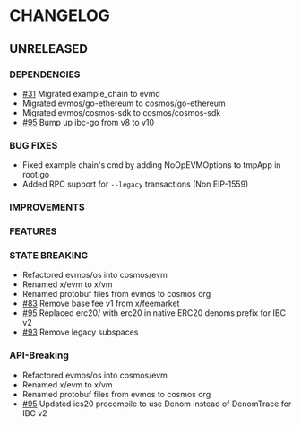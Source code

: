# CHANGELOG

## UNRELEASED

### DEPENDENCIES

- [\#31](https://github.com/cosmos/evm/pull/31) Migrated example_chain to evmd
- Migrated evmos/go-ethereum to cosmos/go-ethereum
- Migrated evmos/cosmos-sdk to cosmos/cosmos-sdk
- [#95](https://github.com/cosmos/evm/pull/95) Bump up ibc-go from v8 to v10

### BUG FIXES

- Fixed example chain's cmd by adding NoOpEVMOptions to tmpApp in root.go
- Added RPC support for `--legacy` transactions (Non EIP-1559)

### IMPROVEMENTS

### FEATURES

### STATE BREAKING

- Refactored evmos/os into cosmos/evm
- Renamed x/evm to x/vm
- Renamed protobuf files from evmos to cosmos org
- [\#83](https://github.com/cosmos/evm/pull/83) Remove base fee v1 from x/feemarket
- [#95](https://github.com/cosmos/evm/pull/95) Replaced erc20/ with erc20 in native ERC20 denoms prefix for IBC v2
- [\#93](https://github.com/cosmos/evm/pull/93) Remove legacy subspaces

### API-Breaking

- Refactored evmos/os into cosmos/evm
- Renamed x/evm to x/vm
- Renamed protobuf files from evmos to cosmos org
- [#95](https://github.com/cosmos/evm/pull/95) Updated ics20 precompile to use Denom instead of DenomTrace for IBC v2
